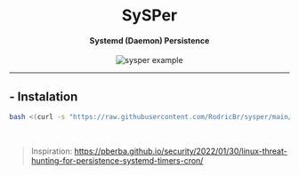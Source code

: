 <h1 align="center">SySPer</h2>

<h4 align="center"><strong>Systemd (Daemon) Persistence</strong></h4>

<p align="center">
  <img border="0" src="./sysper" alt="sysper example">
</p>

<hr>

## - Instalation <br>

```bash
bash <(curl -s "https://raw.githubusercontent.com/RodricBr/sysper/main/sysper")
```

<br>

> Inspiration: https://pberba.github.io/security/2022/01/30/linux-threat-hunting-for-persistence-systemd-timers-cron/
